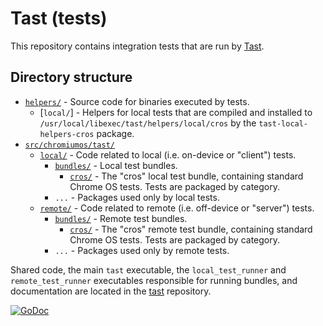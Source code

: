 # Tast (tests)

This repository contains integration tests that are run by [Tast].

## Directory structure

*   [`helpers/`](helpers/) - Source code for binaries executed by tests.
    *   [`local/`] - Helpers for local tests that are compiled and installed to
        `/usr/local/libexec/tast/helpers/local/cros` by the
        `tast-local-helpers-cros` package.
*   [`src/chromiumos/tast/`](src/chromiumos/tast/)
    *   [`local/`](src/chromiumos/tast/local/) - Code related to local (i.e.
        on-device or "client") tests.
        *   [`bundles/`](src/chromiumos/tast/local/bundles/) - Local test
            bundles.
            *   [`cros/`](src/chromiumos/tast/local/bundles/cros/) - The
                "cros" local test bundle, containing standard Chrome OS tests.
                Tests are packaged by category.
        *   `...` - Packages used only by local tests.
    *   [`remote/`](src/chromiumos/tast/remote/) - Code related to remote
        (i.e. off-device or "server") tests.
        *   [`bundles/`](src/chromiumos/tast/remote/bundles/) - Remote test
            bundles.
            *   [`cros/`](src/chromiumos/tast/remote/bundles/cros/) - The
                "cros" remote test bundle, containing standard Chrome OS
                tests. Tests are packaged by category.
        *   `...` - Packages used only by remote tests.

Shared code, the main `tast` executable, the `local_test_runner` and
`remote_test_runner` executables responsible for running bundles, and
documentation are located in the [tast] repository.

[![GoDoc](https://godoc.org/chromium.googlesource.com/chromiumos/platform/tast-tests.git/src?status.svg)](https://godoc.org/chromium.googlesource.com/chromiumos/platform/tast-tests.git/src)

[tast]: https://chromium.googlesource.com/chromiumos/platform/tast/
